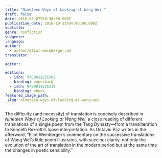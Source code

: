 ```yaml
---
title: "Nineteen Ways of Looking at Wang Wei "
draft: false
date: 2016-03-07T18:30:00.000Z
publication_date: 2016-10-11T04:00:00.000Z
subtitle:
genre: nonfiction
subgenre:
language:
author:
  - author/eliot-weinberger.md
translator:

editor:

editions:
  - isbn: 9780811226202
    binding: paperback
  - isbn: 9780811226219
    binding: ebook
featured_image_path:
_slug: nineteen-ways-of-looking-at-wang-wei
---
```


The difficulty (and necessity) of translation is concisely described in _Nineteen Ways of Looking at Wang Wei_, a close reading of different translations of a single poem from the Tang Dynasty—from a transliteration to Kenneth Rexroth’s loose interpretation. As Octavio Paz writes in the afterword, “Eliot Weinberger’s commentary on the successive translations of Wang Wei’s little poem illustrates, with succinct clarity, not only the evolution of the art of translation in the modern period but at the same time the changes in poetic sensibility.”

